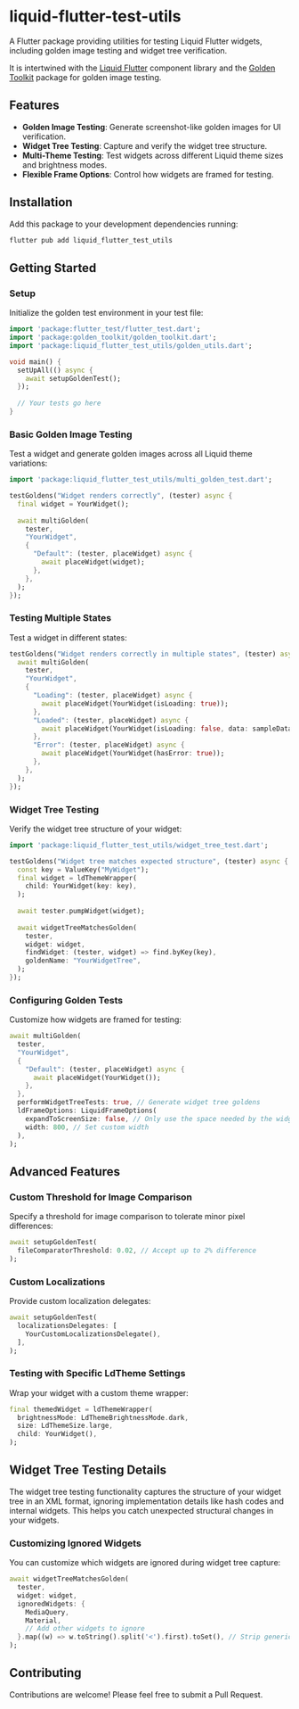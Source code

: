 # liquid-flutter-test-utils

A Flutter package providing utilities for testing Liquid Flutter widgets, including golden image testing and widget tree verification.

It is intertwined with the [Liquid Flutter](https://pub.dev/packages/liquid_flutter) component library and the [Golden Toolkit](https://pub.dev/packages/golden_toolkit)
package for golden image testing.

## Features

- **Golden Image Testing**: Generate screenshot-like golden images for UI verification.
- **Widget Tree Testing**: Capture and verify the widget tree structure.
- **Multi-Theme Testing**: Test widgets across different Liquid theme sizes and brightness modes.
- **Flexible Frame Options**: Control how widgets are framed for testing.

## Installation

Add this package to your development dependencies running:

```bash
flutter pub add liquid_flutter_test_utils
```

## Getting Started

### Setup

Initialize the golden test environment in your test file:

```dart
import 'package:flutter_test/flutter_test.dart';
import 'package:golden_toolkit/golden_toolkit.dart';
import 'package:liquid_flutter_test_utils/golden_utils.dart';

void main() {
  setUpAll(() async {
    await setupGoldenTest();
  });
  
  // Your tests go here
}
```

### Basic Golden Image Testing

Test a widget and generate golden images across all Liquid theme variations:

```dart
import 'package:liquid_flutter_test_utils/multi_golden_test.dart';

testGoldens("Widget renders correctly", (tester) async {
  final widget = YourWidget();
  
  await multiGolden(
    tester,
    "YourWidget",
    {
      "Default": (tester, placeWidget) async {
        await placeWidget(widget);
      },
    },
  );
});
```

### Testing Multiple States

Test a widget in different states:

```dart
testGoldens("Widget renders correctly in multiple states", (tester) async {
  await multiGolden(
    tester,
    "YourWidget",
    {
      "Loading": (tester, placeWidget) async {
        await placeWidget(YourWidget(isLoading: true));
      },
      "Loaded": (tester, placeWidget) async {
        await placeWidget(YourWidget(isLoading: false, data: sampleData));
      },
      "Error": (tester, placeWidget) async {
        await placeWidget(YourWidget(hasError: true));
      },
    },
  );
});
```

### Widget Tree Testing

Verify the widget tree structure of your widget:

```dart
import 'package:liquid_flutter_test_utils/widget_tree_test.dart';

testGoldens("Widget tree matches expected structure", (tester) async {
  const key = ValueKey("MyWidget");
  final widget = ldThemeWrapper(
    child: YourWidget(key: key),
  );
  
  await tester.pumpWidget(widget);
  
  await widgetTreeMatchesGolden(
    tester,
    widget: widget,
    findWidget: (tester, widget) => find.byKey(key),
    goldenName: "YourWidgetTree",
  );
});
```

### Configuring Golden Tests

Customize how widgets are framed for testing:

```dart
await multiGolden(
  tester,
  "YourWidget",
  {
    "Default": (tester, placeWidget) async {
      await placeWidget(YourWidget());
    },
  },
  performWidgetTreeTests: true, // Generate widget tree goldens
  ldFrameOptions: LiquidFrameOptions(
    expandToScreenSize: false, // Only use the space needed by the widget
    width: 800, // Set custom width
  ),
);
```

## Advanced Features

### Custom Threshold for Image Comparison

Specify a threshold for image comparison to tolerate minor pixel differences:

```dart
await setupGoldenTest(
  fileComparatorThreshold: 0.02, // Accept up to 2% difference
);
```

### Custom Localizations

Provide custom localization delegates:

```dart
await setupGoldenTest(
  localizationsDelegates: [
    YourCustomLocalizationsDelegate(),
  ],
);
```

### Testing with Specific LdTheme Settings

Wrap your widget with a custom theme wrapper:

```dart
final themedWidget = ldThemeWrapper(
  brightnessMode: LdThemeBrightnessMode.dark,
  size: LdThemeSize.large,
  child: YourWidget(),
);
```

## Widget Tree Testing Details

The widget tree testing functionality captures the structure of your widget tree in an XML format, ignoring implementation details like hash codes and internal widgets. This helps you catch unexpected structural changes in your widgets.

### Customizing Ignored Widgets

You can customize which widgets are ignored during widget tree capture:

```dart
await widgetTreeMatchesGolden(
  tester,
  widget: widget,
  ignoredWidgets: {
    MediaQuery,
    Material,
    // Add other widgets to ignore
  }.map((w) => w.toString().split('<').first).toSet(), // Strip generic types
);
```

## Contributing

Contributions are welcome! Please feel free to submit a Pull Request.